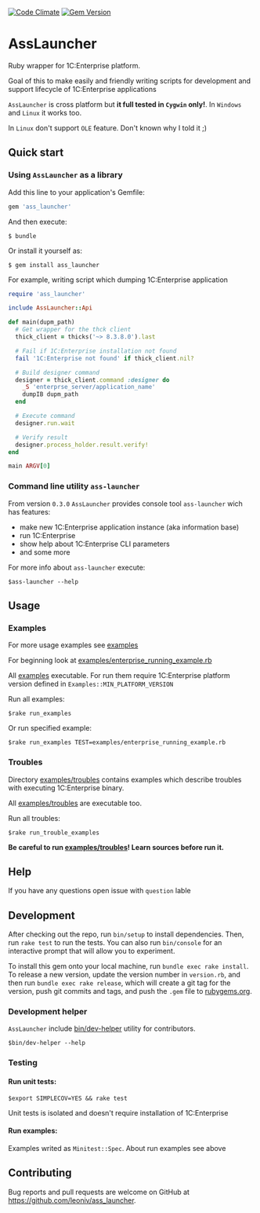 [![Code Climate](https://codeclimate.com/github/leoniv/ass_launcher/badges/gpa.svg)](https://codeclimate.com/github/leoniv/ass_launcher)
[![Gem Version](https://badge.fury.io/rb/ass_launcher.svg)](https://badge.fury.io/rb/ass_launcher)

# AssLauncher

Ruby wrapper for 1C:Enterprise platform.

Goal of this to make easily and friendly writing scripts for development
and support lifecycle of 1C:Enterprise applications

`AssLauncher` is cross platform but **it full tested in `Cygwin` only!**. In  `Windows` and `Linux` it works too.

In `Linux` don't support `OLE` feature. Don't known why I told it ;)


## Quick start

### Using `AssLauncher` as a library

Add this line to your application's Gemfile:

```ruby
gem 'ass_launcher'
```

And then execute:

    $ bundle

Or install it yourself as:

    $ gem install ass_launcher

For example, writing script which dumping 1C:Enterprise application

```ruby
require 'ass_launcher'

include AssLauncher::Api

def main(dupm_path)
  # Get wrapper for the thck client
  thick_client = thicks('~> 8.3.8.0').last

  # Fail if 1C:Enterprise installation not found
  fail '1C:Enterprise not found' if thick_client.nil?

  # Build designer command
  designer = thick_client.command :designer do
    _S 'enterprse_server/application_name'
    dumpIB dupm_path
  end

  # Execute command
  designer.run.wait

  # Verify result
  designer.process_holder.result.verify!
end

main ARGV[0]
```

### Command line utility `ass-launcher`

From version `0.3.0` `AssLauncher` provides console tool `ass-launcher` wich has
features:

- make new 1C:Enterprise application instance (aka information base)
- run 1C:Enterprise
- show help about 1C:Enterprise CLI parameters
- and some more

For more info about `ass-launcher` execute:

    $ass-launcher --help


## Usage

### Examples

For more usage examples see [examples](examples/)

For beginning look at
[examples/enterprise_running_example.rb](examples/enterprise_running_example.rb)

All [examples](examples/) executable. For run them require
1C:Enterprise platform version defined in `Examples::MIN_PLATFORM_VERSION`

Run all examples:

    $rake run_examples

Or run specified example:

    $rake run_examples TEST=examples/enterprise_running_example.rb

### Troubles

Directory [examples/troubles](examples/troubles) contains examples
which describe troubles with executing 1C:Enterprise binary.

All [examples/troubles](examples/troubles) are executable too.

Run all troubles:

    $rake run_trouble_examples

**Be careful to run [examples/troubles](examples/troubles)! Learn sources before run it.**

## Help

If you have any questions open issue with `question` lable

## Development

After checking out the repo, run `bin/setup` to install dependencies. Then, run `rake test` to run the tests. You can also run `bin/console` for an interactive prompt that will allow you to experiment.

To install this gem onto your local machine, run `bundle exec rake install`. To release a new version, update the version number in `version.rb`, and then run `bundle exec rake release`, which will create a git tag for the version, push git commits and tags, and push the `.gem` file to [rubygems.org](https://rubygems.org).

### Development helper

`AssLauncher` include [bin/dev-helper](bin/dev-helper) utility for contributors.

    $bin/dev-helper --help

### Testing

#### Run unit tests:

    $export SIMPLECOV=YES && rake test

Unit tests is isolated and doesn't require installation of 1C:Enterprise

#### Run examples:

Examples writed as `Minitest::Spec`. About run examples see above

## Contributing

Bug reports and pull requests are welcome on GitHub at https://github.com/leoniv/ass_launcher.
